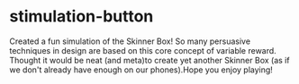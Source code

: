 # stimulation-button
Created a fun simulation of the Skinner Box! So many persuasive techniques in design are based on this core concept of variable reward. Thought it would be neat (and meta)to create yet another Skinner Box (as if we don't already have enough on our phones).Hope you enjoy playing!


